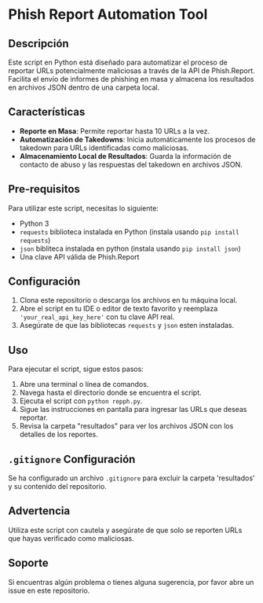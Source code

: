 # Phish Report Automation Tool

## Descripción

Este script en Python está diseñado para automatizar el proceso de reportar URLs potencialmente maliciosas a través de la API de Phish.Report. Facilita el envío de informes de phishing en masa y almacena los resultados en archivos JSON dentro de una carpeta local.

## Características

- **Reporte en Masa**: Permite reportar hasta 10 URLs a la vez.
- **Automatización de Takedowns**: Inicia automáticamente los procesos de takedown para URLs identificadas como maliciosas.
- **Almacenamiento Local de Resultados**: Guarda la información de contacto de abuso y las respuestas del takedown en archivos JSON.

## Pre-requisitos

Para utilizar este script, necesitas lo siguiente:

- Python 3
- `requests` biblioteca instalada en Python (instala usando `pip install requests`)
- `json` bibliteca instalada en python (instala usando `pip install json`)
- Una clave API válida de Phish.Report

## Configuración

1. Clona este repositorio o descarga los archivos en tu máquina local.
2. Abre el script en tu IDE o editor de texto favorito y reemplaza `'your_real_api_key_here'` con tu clave API real.
3. Asegúrate de que las bibliotecas `requests` y `json` esten instaladas.

## Uso

Para ejecutar el script, sigue estos pasos:

1. Abre una terminal o línea de comandos.
2. Navega hasta el directorio donde se encuentra el script.
3. Ejecuta el script con `python repph.py`.
4. Sigue las instrucciones en pantalla para ingresar las URLs que deseas reportar.
5. Revisa la carpeta "resultados" para ver los archivos JSON con los detalles de los reportes.

## `.gitignore` Configuración

Se ha configurado un archivo `.gitignore` para excluir la carpeta 'resultados' y su contenido del repositorio.

## Advertencia

Utiliza este script con cautela y asegúrate de que solo se reporten URLs que hayas verificado como maliciosas.

## Soporte

Si encuentras algún problema o tienes alguna sugerencia, por favor abre un issue en este repositorio.
